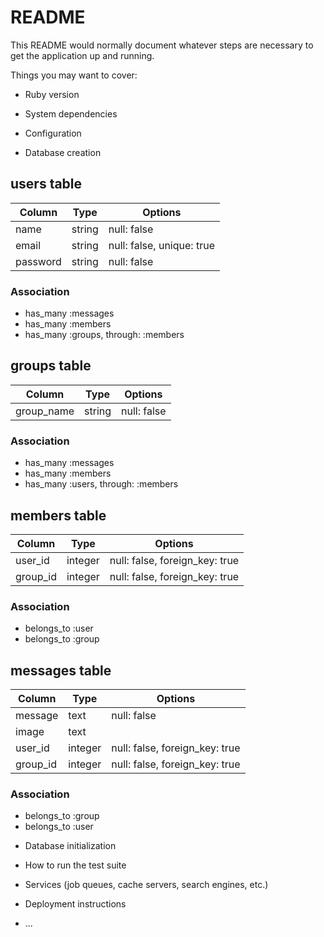 # README

This README would normally document whatever steps are necessary to get the
application up and running.

Things you may want to cover:

* Ruby version

* System dependencies

* Configuration

* Database creation
## users table
|Column|Type|Options|
|------|----|-------|
|name|string|null: false|
|email|string|null: false, unique: true|
|password|string|null: false|

### Association
- has_many :messages
- has_many :members 
- has_many :groups, through: :members

## groups table
|Column|Type|Options|
|------|----|-------|
|group_name|string|null: false|

### Association
- has_many :messages
- has_many :members 
- has_many :users, through: :members

## members table
|Column|Type|Options|
|------|----|-------|
|user_id|integer|null: false, foreign_key: true|
|group_id|integer|null: false, foreign_key: true|

### Association
- belongs_to :user
- belongs_to :group

## messages table
|Column|Type|Options|
|------|----|-------|
|message|text|null: false|
|image|text|
|user_id|integer|null: false, foreign_key: true|
|group_id|integer|null: false, foreign_key: true|

### Association
- belongs_to :group
- belongs_to :user

* Database initialization

* How to run the test suite

* Services (job queues, cache servers, search engines, etc.)

* Deployment instructions

* ...
